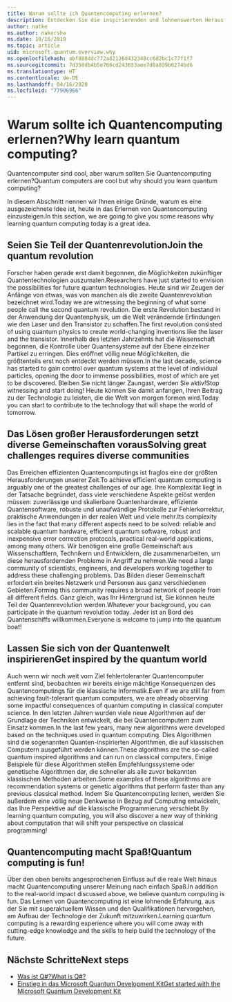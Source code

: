 ```yaml
---
title: Warum sollte ich Quantencomputing erlernen?
description: Entdecken Sie die inspirierenden und lohnenswerten Herausforderungen des Quantencomputings.
author: natke
ms.author: nakersha
ms.date: 10/16/2019
ms.topic: article
uid: microsoft.quantum.overview.why
ms.openlocfilehash: abf8804dc772a82126d432348cc6d2bc1c77f1f7
ms.sourcegitcommit: 7d350db4b5e766cd243633aee7d0a839b6274bd6
ms.translationtype: HT
ms.contentlocale: de-DE
ms.lasthandoff: 04/16/2020
ms.locfileid: "77906966"
---
```

# <a name="why-learn-quantum-computing"></a><span data-ttu-id="93759-103">Warum sollte ich Quantencomputing erlernen?</span><span class="sxs-lookup"><span data-stu-id="93759-103">Why learn quantum computing?</span></span>

<span data-ttu-id="93759-104">Quantencomputer sind cool, aber warum sollten Sie Quantencomputing erlernen?</span><span class="sxs-lookup"><span data-stu-id="93759-104">Quantum computers are cool but why should you learn quantum computing?</span></span>

<span data-ttu-id="93759-105">In diesem Abschnitt nennen wir Ihnen einige Gründe, warum es eine ausgezeichnete Idee ist, heute in das Erlernen von Quantencomputing einzusteigen.</span><span class="sxs-lookup"><span data-stu-id="93759-105">In this section, we are going to give you some reasons why learning quantum computing today is a great idea.</span></span>

## <a name="join-the-quantum-revolution"></a><span data-ttu-id="93759-106">Seien Sie Teil der Quantenrevolution</span><span class="sxs-lookup"><span data-stu-id="93759-106">Join the quantum revolution</span></span>

<span data-ttu-id="93759-107">Forscher haben gerade erst damit begonnen, die Möglichkeiten zukünftiger Quantentechnologien auszumalen.</span><span class="sxs-lookup"><span data-stu-id="93759-107">Researchers have just started to envision the possibilities for future quantum technologies.</span></span> <span data-ttu-id="93759-108">Heute sind wir Zeugen der Anfänge von etwas, was von manchen als die zweite Quantenrevolution bezeichnet wird.</span><span class="sxs-lookup"><span data-stu-id="93759-108">Today we are witnessing the beginning of what some people call the second quantum revolution.</span></span> <span data-ttu-id="93759-109">Die erste Revolution bestand in der Anwendung der Quantenphysik, um die Welt verändernde Erfindungen wie den Laser und den Transistor zu schaffen.</span><span class="sxs-lookup"><span data-stu-id="93759-109">The first revolution consisted of using quantum physics to create world-changing inventions like the laser and the transistor.</span></span> <span data-ttu-id="93759-110">Innerhalb des letzten Jahrzehnts hat die Wissenschaft begonnen, die Kontrolle über Quantensysteme auf der Ebene einzelner Partikel zu erringen. Dies eröffnet völlig neue Möglichkeiten, die größtenteils erst noch entdeckt werden müssen.</span><span class="sxs-lookup"><span data-stu-id="93759-110">In the last decade, science has started to gain control over quantum systems at the level of individual particles, opening the door to immense possibilities, most of which are yet to be discovered.</span></span> <span data-ttu-id="93759-111">Bleiben Sie nicht länger Zaungast, werden Sie aktiv!</span><span class="sxs-lookup"><span data-stu-id="93759-111">Stop witnessing and start doing!</span></span> <span data-ttu-id="93759-112">Heute können Sie damit anfangen, Ihren Beitrag zu der Technologie zu leisten, die die Welt von morgen formen wird.</span><span class="sxs-lookup"><span data-stu-id="93759-112">Today you can start to contribute to the technology that will shape the world of tomorrow.</span></span>

## <a name="solving-great-challenges-requires-diverse-communities"></a><span data-ttu-id="93759-113">Das Lösen großer Herausforderungen setzt diverse Gemeinschaften voraus</span><span class="sxs-lookup"><span data-stu-id="93759-113">Solving great challenges requires diverse communities</span></span>

<span data-ttu-id="93759-114">Das Erreichen effizienten Quantencomputings ist fraglos eine der größten Herausforderungen unserer Zeit.</span><span class="sxs-lookup"><span data-stu-id="93759-114">To achieve efficient quantum computing is arguably one of the greatest challenges of our age.</span></span> <span data-ttu-id="93759-115">Ihre Komplexität liegt in der Tatsache begründet, dass viele verschiedene Aspekte gelöst werden müssen: zuverlässige und skalierbare Quantenhardware, effiziente Quantensoftware, robuste und unaufwändige Protokolle zur Fehlerkorrektur, praktische Anwendungen in der realen Welt und viele mehr.</span><span class="sxs-lookup"><span data-stu-id="93759-115">Its complexity lies in the fact that many different aspects need to be solved: reliable and scalable quantum hardware, efficient quantum software, robust and inexpensive error correction protocols, practical real-world applications, among many others.</span></span> <span data-ttu-id="93759-116">Wir benötigen eine große Gemeinschaft aus Wissenschaftlern, Technikern und Entwicklern, die zusammenarbeiten, um diese herausfordernden Probleme in Angriff zu nehmen.</span><span class="sxs-lookup"><span data-stu-id="93759-116">We need a large community of scientists, engineers, and developers working together to address these challenging problems.</span></span> <span data-ttu-id="93759-117">Das Bilden dieser Gemeinschaft erfordert ein breites Netzwerk und Personen aus ganz verschiedenen Gebieten.</span><span class="sxs-lookup"><span data-stu-id="93759-117">Forming this community requires a broad network of people from all different fields.</span></span> <span data-ttu-id="93759-118">Ganz gleich, was Ihr Hintergrund ist, Sie können heute Teil der Quantenrevolution werden.</span><span class="sxs-lookup"><span data-stu-id="93759-118">Whatever your background, you can participate in the quantum revolution today.</span></span> <span data-ttu-id="93759-119">Jeder ist an Bord des Quantenschiffs willkommen.</span><span class="sxs-lookup"><span data-stu-id="93759-119">Everyone is welcome to jump into the quantum boat!</span></span>

## <a name="get-inspired-by-the-quantum-world"></a><span data-ttu-id="93759-120">Lassen Sie sich von der Quantenwelt inspirieren</span><span class="sxs-lookup"><span data-stu-id="93759-120">Get inspired by the quantum world</span></span>

<span data-ttu-id="93759-121">Auch wenn wir noch weit vom Ziel fehlertoleranter Quantencomputer entfernt sind, beobachten wir bereits einige mächtige Konsequenzen des Quantencomputings für die klassische Informatik.</span><span class="sxs-lookup"><span data-stu-id="93759-121">Even if we are still far from achieving fault-tolerant quantum computers, we are already observing some impactful consequences of quantum computing in classical computer science.</span></span> <span data-ttu-id="93759-122">In den letzten Jahren wurden viele neue Algorithmen auf der Grundlage der Techniken entwickelt, die bei Quantencomputern zum Einsatz kommen.</span><span class="sxs-lookup"><span data-stu-id="93759-122">In the last few years, many new algorithms were developed based on the techniques used in quantum computing.</span></span> <span data-ttu-id="93759-123">Dies Algorithmen sind die sogenannten Quanten-inspirierten Algorithmen, die auf klassischen Computern ausgeführt werden können.</span><span class="sxs-lookup"><span data-stu-id="93759-123">These algorithms are the so-called quantum inspired algorithms and can run on classical computers.</span></span> <span data-ttu-id="93759-124">Einige Beispiele für diese Algorithmen stellen Empfehlungssysteme oder genetische Algorithmen dar, die schneller als alle zuvor bekannten klassischen Methoden arbeiten.</span><span class="sxs-lookup"><span data-stu-id="93759-124">Some examples of these algorithms are recommendation systems or genetic algorithms that perform faster than any previous classical method.</span></span> <span data-ttu-id="93759-125">Indem Sie Quantencomputing lernen, werden Sie außerdem eine völlig neue Denkweise in Bezug auf Computing entwickeln, das Ihre Perspektive auf die klassische Programmierung verschiebt.</span><span class="sxs-lookup"><span data-stu-id="93759-125">By learning quantum computing, you will also discover a new way of thinking about computation that will shift your perspective on classical programming!</span></span>

## <a name="quantum-computing-is-fun"></a><span data-ttu-id="93759-126">Quantencomputing macht Spaß!</span><span class="sxs-lookup"><span data-stu-id="93759-126">Quantum computing is fun!</span></span>

<span data-ttu-id="93759-127">Über den oben bereits angesprochenen Einfluss auf die reale Welt hinaus macht Quantencomputing unserer Meinung nach einfach Spaß.</span><span class="sxs-lookup"><span data-stu-id="93759-127">In addition to the real-world impact discussed above, we believe quantum computing is fun.</span></span> <span data-ttu-id="93759-128">Das Lernen von Quantencomputing ist eine lohnende Erfahrung, aus der Sie mit superaktuellem Wissen und den Qualifikationen hervorgehen, am Aufbau der Technologie der Zukunft mitzuwirken.</span><span class="sxs-lookup"><span data-stu-id="93759-128">Learning quantum computing is a rewarding experience where you will come away with cutting-edge knowledge and the skills to help build the technology of the future.</span></span>

## <a name="next-steps"></a><span data-ttu-id="93759-129">Nächste Schritte</span><span class="sxs-lookup"><span data-stu-id="93759-129">Next steps</span></span>

* [<span data-ttu-id="93759-130">Was ist Q#?</span><span class="sxs-lookup"><span data-stu-id="93759-130">What is Q#?</span></span>](xref:microsoft.quantum.overview.qsharp)
* [<span data-ttu-id="93759-131">Einstieg in das Microsoft Quantum Development Kit</span><span class="sxs-lookup"><span data-stu-id="93759-131">Get started with the Microsoft Quantum Development Kit</span></span>](xref:microsoft.quantum.welcome)
